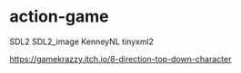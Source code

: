 # action-game

SDL2
SDL2_image
KenneyNL
tinyxml2

https://gamekrazzy.itch.io/8-direction-top-down-character